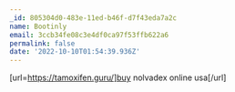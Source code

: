 ```yaml
---
_id: 805304d0-483e-11ed-b46f-d7f43eda7a2c
name: Bootinly
email: 3ccb34fe08c3e4df0ca97f53ffb622a6
permalink: false
date: '2022-10-10T01:54:39.936Z'
---
```

[url=https://tamoxifen.guru/]buy nolvadex online usa[/url]
